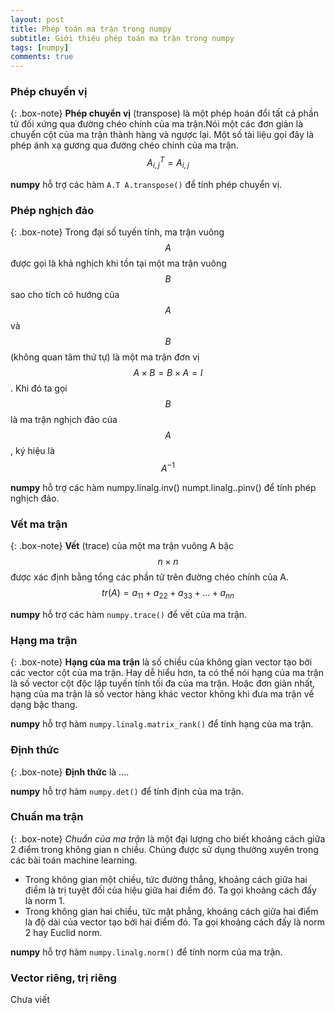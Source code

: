 ```yaml
---
layout: post
title: Phép toán ma trận trong numpy
subtitle: Giới thiệu phép toán ma trận trong numpy
tags: [numpy]
comments: true
---
```


### Phép chuyển vị 

{: .box-note}
**Phép chuyển vị** (transpose) là một phép hoán đổi tất cả phần tử đối xứng qua đường chéo chính của ma trận.Nói một các đơn giản là chuyển cột của ma trận thành hàng và ngược lại. Một số tài liệu gọi đây là phép ánh xạ gương qua đường chéo chính của ma trận.  $$A^T_{i,j} = A_{i,j}$$

**numpy** hỗ trợ các hàm `A.T A.transpose()` để tính phép chuyển vị.

### Phép nghịch đảo

{: .box-note}
Trong đại số tuyến tính, ma trận vuông $$ A $$ được gọi là khả nghịch khi tồn tại một ma trận vuông $$ B $$ sao cho tích có hướng của $$ A $$ và $$ B $$ (không quan tâm thứ tự) là một ma trận đơn vị $$ A \times B = B \times A = I $$. Khi đó ta gọi $$ B $$ là ma trận nghịch đảo của $$ A $$, ký hiệu là $$ A^{-1} $$ 

**numpy** hỗ trợ các hàm  numpy.linalg.inv() numpt.linalg..pinv() để tính phép nghịch đảo. 

### Vết ma trận

{: .box-note}
**Vết** (trace) của một ma trận vuông A bậc $$ n \times n $$ được xác định bằng tổng các phần tử trên đường chéo chính của A. $$ tr(A) = a_{11} + a_{22} + a_{33} + ... + a_{nn} $$   

**numpy** hỗ trợ các hàm `numpy.trace()` để vết của ma trận.

### Hạng ma trận

{: .box-note}
**Hạng của ma trận** là số chiều của không gian vector tạo bởi các vector cột của ma trận. Hay dễ hiểu hơn, ta có thể nói hạng của ma trận là số vector cột độc lập tuyến tính tối đa của ma trận. Hoặc đơn giản nhất, hạng của ma trận là số vector hàng khác vector không khi đưa ma trận về dạng bậc thang.

**numpy** hỗ trợ hàm `numpy.linalg.matrix_rank()` để tính hạng của ma trận.

### Định thức

{: .box-note}
**Định thức** là ....

**numpy** hỗ trợ hàm `numpy.det()` để tính định của ma trận.

### Chuẩn ma trận

{: .box-note}
*Chuẩn của ma trận* là một đại lượng cho biết khoảng cách giữa 2 điểm trong không gian n chiều. Chúng được sử dụng thường xuyên trong các bài toán machine learning.

- Trong không gian một chiều, tức đường thẳng, khoảng cách giữa hai điểm là trị tuyệt đối của hiệu giữa hai điểm đó. Ta gọi khoảng cách đấy là norm 1.
- Trong không gian hai chiều, tức mặt phẳng, khoảng cách giữa hai điểm là độ dài của vector tạo bởi hai điểm đó. Ta gọi khoảng cách đấy là norm 2 hay Euclid norm.

**numpy** hỗ trợ hàm `numpy.linalg.norm()` để tính norm của ma trận.

### Vector riêng, trị riêng

Chưa viết

